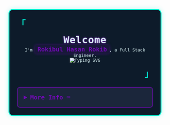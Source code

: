 <div style="font-family: 'Iosevka', monospace; background: #0d1b2a; padding: 25px; border: 3px solid #00f5d4; border-radius: 15px; max-width: 800px; margin: 0 auto; color: #e0fbfc; box-shadow: 0 0 15px rgba(0, 245, 212, 0.3);">
  <p align="left" style="font-size: 28px; color: #00f5d4; margin: 0;">
    <strong><samp>「</samp></strong>
  </p>

  <p align="center" style="margin: 15px 0;">
    <samp>
      <b style="font-size: 32px; color: #e0fbfc; letter-spacing: 1px; text-shadow: 0 0 5px #7209b7;">Welcome</b>
      <br />
      I'm <span style="color: #7209b7; font-weight: bold; font-size: 20px; background: rgba(114, 9, 183, 0.1); padding: 2px 8px; border-radius: 5px; box-shadow: 0 0 10px rgba(114, 9, 183, 0.5);">Rokibul Hasan Rokib</span>, a Full Stack Engineer.
      <br />
      <img
        src="https://readme-typing-svg.demolab.com?font=Iosevka&size=16&pause=1000&color=00F5D4¢er=true&vCenter=true&width=435&lines=Build+%F0%9F%9B%A0%EF%B8%8F;Break+%F0%9F%92%A5;Learn+%F0%9F%93%9A;Repeat+%F0%9F%94%84"
        alt="Typing SVG"
      />
    </samp>
  </p>

  <p align="right" style="font-size: 28px; color: #00f5d4; margin: 0;">
    <strong><samp>」</samp></strong>
  </p>

  <details align="left" style="margin-top: 25px; border: 2px solid #7209b7; border-radius: 10px; padding: 20px; background: #1b263b;">
    <summary style="cursor: pointer; font-size: 20px; color: #7209b7; font-weight: bold;">
      <samp><b>More Info ⌨️</b></samp>
    </summary>
    <br />
    <p align="center" style="font-size: 16px; margin: 0;">
      <samp>
        [ <a href="https://rokibulhasan.com" style="color: #00f5d4; text-decoration: none; font-weight: bold;">about me</a> •
        <a href="https://github.com/0xRokib?tab=repositories" style="color: #00f5d4; text-decoration: none; font-weight: bold;">projects</a> •
        <a href="https://www.linkedin.com/in/0xrokib/" style="color: #00f5d4; text-decoration: none; font-weight: bold;">contact</a> ]
      </samp>
    </p>
    <br />
    <div style="max-width: 800px; margin: 0 auto;">
      <table style="width: 100%; text-align: center;">
        <tr>
          <td style="width: 50%; padding: 15px; vertical-align: top;">
            <a href="#github-stats">
              <img
                alt="GitHub Stats"
                src="https://github-readme-stats.vercel.app/api?username=0xRokib&count_private=true&show_icons=true&include_all_commits=true&hide_border=true&theme=radical&custom_title=Code%20Stats&bg_color=0d1b2a&title_color=7209b7&icon_color=00f5d4&text_color=e0fbfc&cache_seconds=86400"
                style="border-radius: 10px; border: 1px solid #00f5d4;"
              />
            </a>
          </td>
          <td style="width: 50%; padding: 15px; vertical-align: top;">
            <a href="#top-languages">
              <img
                alt="Top Languages"
                src="https://github-readme-stats.vercel.app/api/top-langs/?username=0xRokib&langs_count=6&theme=radical&layout=compact&hide_border=true&custom_title=Language%20Mastery&bg_color=0d1b2a&title_color=7209b7&icon_color=00f5d4&text_color=e0fbfc&cache_seconds=86400"
                style="border-radius: 10px; border: 1px solid #00f5d4;"
              />
            </a>
          </td>
        </tr>
        <tr>
          <td colspan="2" style="padding: 15px;">
            <p style="font-size: 20px; color: #7209b7; font-weight: bold; margin: 10px 0;">Tech Stack:</p>
            <p style="display: flex; flex-wrap: wrap; justify-content: center; gap: 10px;">
              <img src="https://img.shields.io/badge/JavaScript-FFF200?style=for-the-badge&logo=javascript&logoColor=0d1b2a" alt="JavaScript" />
              <img src="https://img.shields.io/badge/TypeScript-3178C6?style=for-the-badge&logo=typescript&logoColor=e0fbfc" alt="TypeScript" />
              <img src="https://img.shields.io/badge/Node.js-8CC84B?style=for-the-badge&logo=node.js&logoColor=0d1b2a" alt="Node.js" />
              <img src="https://img.shields.io/badge/Express-000000?style=for-the-badge&logo=express&logoColor=e0fbfc" alt="Express" />
              <img src="https://img.shields.io/badge/Python-3776AB?style=for-the-badge&logo=python&logoColor=00f5d4" alt="Python" />
              <img src="https://img.shields.io/badge/MongoDB-4EA94B?style=for-the-badge&logo=mongodb&logoColor=0d1b2a" alt="MongoDB" />
              <img src="https://img.shields.io/badge/PostgreSQL-336791?style=for-the-badge&logo=postgresql&logoColor=e0fbfc" alt="PostgreSQL" />
              <img src="https://img.shields.io/badge/SQL-4479A1?style=for-the-badge&logo=mysql&logoColor=00f5d4" alt="SQL" />
              <img src="https://img.shields.io/badge/Redis-D92C2C?style=for-the-badge&logo=redis&logoColor=0d1b2a" alt="Redis" />
              <img src="https://img.shields.io/badge/Linux-FCC624?style=for-the-badge&logo=linux&logoColor=0d1b2a" alt="Linux" />
              <img src="https://img.shields.io/badge/C-A8B9CC?style=for-the-badge&logo=c&logoColor=00f5d4" alt="C" />
              <img src="https://img.shields.io/badge/Next.js-000000?style=for-the-badge&logo=next.js&logoColor=e0fbfc" alt="Next.js" />
              <img src="https://img.shields.io/badge/React-61DAFB?style=for-the-badge&logo=react&logoColor=0d1b2a" alt="React" />
              <img src="https://img.shields.io/badge/Firebase-FFCA28?style=for-the-badge&logo=firebase&logoColor=00f5d4" alt="Firebase" />
              <img src="https://img.shields.io/badge/Netlify-00C7B7?style=for-the-badge&logo=netlify&logoColor=0d1b2a" alt="Netlify" />
              <img src="https://img.shields.io/badge/Vercel-000000?style=for-the-badge&logo=vercel&logoColor=e0fbfc" alt="Vercel" />
              <img src="https://img.shields.io/badge/NPM-CC3534?style=for-the-badge&logo=npm&logoColor=00f5d4" alt="NPM" />
              <img src="https://img.shields.io/badge/Redux-764ABC?style=for-the-badge&logo=redux&logoColor=0d1b2a" alt="Redux" />
              <img src="https://img.shields.io/badge/TailwindCSS-38B2AC?style=for-the-badge&logo=tailwindcss&logoColor=e0fbfc" alt="TailwindCSS" />
              <img src="https://img.shields.io/badge/Chart.js-F7A1A1?style=for-the-badge&logo=chart.js&logoColor=0d1b2a" alt="Chart.js" />
              <img src="https://img.shields.io/badge/HTML-E34F26?style=for-the-badge&logo=html5&logoColor=00f5d4" alt="HTML" />
              <img src="https://img.shields.io/badge/CSS-1572B6?style=for-the-badge&logo=css3&logoColor=e0fbfc" alt="CSS" />
              <img src="https://img.shields.io/badge/SASS-CC6699?style=for-the-badge&logo=sass&logoColor=0d1b2a" alt="SASS" />
              <img src="https://img.shields.io/badge/Docker-2496ED?style=for-the-badge&logo=docker&logoColor=00f5d4" alt="Docker" />
              <img src="https://img.shields.io/badge/Bash-4EAA25?style=for-the-badge&logo=gnubash&logoColor=0d1b2a" alt="Bash" />
              <img src="https://img.shields.io/badge/Zorin_OS-169A3B?style=for-the-badge&logo=zorin&logoColor=e0fbfc" alt="Zorin OS" />
            </p>
          </td>
        </tr>
        <tr>
          <td style="width: 50%; padding: 15px;">
            <a href="https://leetcode.com/u/0xRokib/" style="text-decoration: none;">
              <img
                src="https://img.shields.io/badge/LeetCode-0xRokib-00f5d4?style=for-the-badge&logo=Leetcode&logoColor=7209b7"
                alt="Leetcode Profile"
                style="border-radius: 8px; border: 1px solid #7209b7;"
              />
            </a>
          </td>
          <td style="width: 50%; padding: 15px;">
            <a href="https://www.hackerrank.com/0xrokib" style="text-decoration: none;">
              <img
                src="https://img.shields.io/badge/HackerRank-0xRokib-00f5d4?style=for-the-badge&logo=HackerRank&logoColor=7209b7"
                alt="HackerRank Profile"
                style="border-radius: 8px; border: 1px solid #7209b7;"
              />
            </a>
          </td>
        </tr>
      </table>
    </div>
  </details>
</div>
